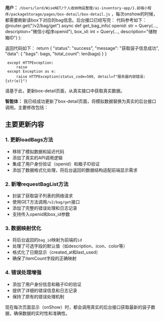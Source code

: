**用户：** 
`/Users/lord/WiseNET/个人收纳物品整理/ai-inventory-app/1.前端小程序/packageStorage/pages/box-detail/box-detail.js` ，每次onshow的时候，都需要刷新该box下对应的bag信息。后台接口已经写完： 
 代码参考如下： 
 @router.get("/v2/bag/get") 
 async def get_bag_info( 
     openid: str = Query(..., description="微信小程序openid"), 
     box_id: int = Query(..., description="储物箱ID") 
 ): 
 
 返回代码如下： 
         return { 
             "status": "success", 
             "message": "获取袋子信息成功", 
             "data": { 
                 "bags": bags, 
                 "total_count": len(bags) 
             } 
         } 
         
     except HTTPException: 
         raise 
     except Exception as e: 
         raise HTTPException(status_code=500, detail=f"服务器内部错误: {str(e)}") 
 
 请基于此，更新box-detail页面，从真实接口中获取真实数据。

**智能体：** 
我已经成功更新了box-detail页面，将模拟数据替换为真实的后台接口调用。主要修改包括：

## 主要更新内容

### 1. 更新loadBags方法
- 移除了模拟数据和延迟代码
- 添加了真实的API调用逻辑
- 集成了用户身份验证（openid）和箱子ID验证
- 添加了数据格式化处理，将后台返回的数据结构适配前端显示需求

### 2. 新增requestBagList方法
- 封装了获取袋子列表的网络请求
- 使用GET方法调用`/v2/bag/get`接口
- 添加了完整的错误处理和日志记录
- 支持传入openid和box_id参数

### 3. 数据映射优化
- 将后台返回的`bag_id`映射为前端的`id`
- 处理了可选字段的默认值（如description、icon、color等）
- 格式化了日期显示（created_at和last_used）
- 确保了itemCount字段的正确映射

### 4. 错误处理增强
- 添加了用户身份信息和箱子ID的验证
- 提供了详细的错误信息和日志记录
- 保持了原有的错误处理机制

现在每次页面显示（onShow）时，都会调用真实的后台接口获取最新的袋子数据，确保数据的实时性和准确性。